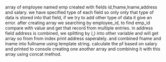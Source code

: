 array of employee named emp created with fields id,fname,lname,address and salary.
we have specified type of each field so only only that type of data is stored into that field, if we try to add other type of data it give an error.
after creating array we searching by employee_id, to find emp_id compare with value and get that record from multiple entries.
in address field address is combined, we splitting by (,) into other variable and will get array so from from index print address saperately.
and combined fname and lname into fullname using template string.
calculate the pf based on salary and printed to console
creating one another array and combining it with this array using concat method.
